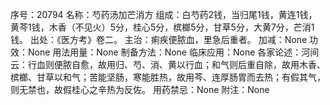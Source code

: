 序号：20794
名称：芍药汤加芒消方
组成：白芍药2钱，当归尾1钱，黄连1钱，黄芩1钱，木香（不见火）5分，桂心5分，槟榔5分，甘草5分，大黄7分，芒消1钱。
出处：《医方考》卷二。
主治：痢疾便脓血，里急后重者。
加减：None
功效：None
用法用量：None
制备方法：None
临床应用：None
各家论述：河间云：行血则便脓自愈，故用归、芍、消、黄以行血；和气则后重自除，故用木香、槟榔、甘草以和气；苦能坚肠，寒能胜热，故用芩、连厚肠胃而去热；有假其气，则无禁也，故假桂心之辛热为反佐。
用药禁忌：None
附注：None
